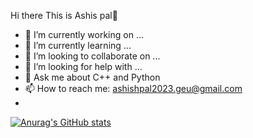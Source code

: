  Hi there  This is Ashis pal👋


- 🔭 I’m currently working on ...
- 🌱 I’m currently learning ...
- 👯 I’m looking to collaborate on ...
- 🤔 I’m looking for help with ...
- 💬 Ask me about C++ and Python
- 📫 How to reach me: ashishpal2023.geu@gmail.com
-
[![Anurag's GitHub stats](https://github-readme-stats.vercel.app/api?username=AshishPal18)](https://github.com/AshishPal18/github-readme-stats)
